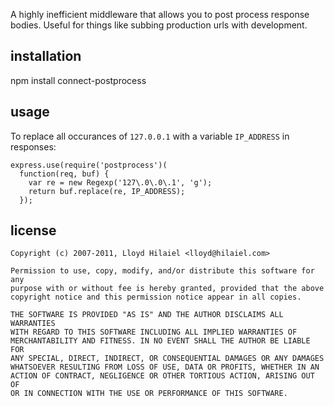 A highly inefficient middleware that allows you to post process response bodies.
Useful for things like subbing production urls with development.

## installation

  npm install connect-postprocess

## usage

To replace all occurances of `127.0.0.1` with a variable `IP_ADDRESS` in
responses:

    express.use(require('postprocess')(
      function(req, buf) {
        var re = new Regexp('127\.0\.0\.1', 'g');
        return buf.replace(re, IP_ADDRESS);
      });

## license

    Copyright (c) 2007-2011, Lloyd Hilaiel <lloyd@hilaiel.com>

    Permission to use, copy, modify, and/or distribute this software for any
    purpose with or without fee is hereby granted, provided that the above
    copyright notice and this permission notice appear in all copies.

    THE SOFTWARE IS PROVIDED "AS IS" AND THE AUTHOR DISCLAIMS ALL WARRANTIES
    WITH REGARD TO THIS SOFTWARE INCLUDING ALL IMPLIED WARRANTIES OF
    MERCHANTABILITY AND FITNESS. IN NO EVENT SHALL THE AUTHOR BE LIABLE FOR
    ANY SPECIAL, DIRECT, INDIRECT, OR CONSEQUENTIAL DAMAGES OR ANY DAMAGES
    WHATSOEVER RESULTING FROM LOSS OF USE, DATA OR PROFITS, WHETHER IN AN
    ACTION OF CONTRACT, NEGLIGENCE OR OTHER TORTIOUS ACTION, ARISING OUT OF
    OR IN CONNECTION WITH THE USE OR PERFORMANCE OF THIS SOFTWARE.
